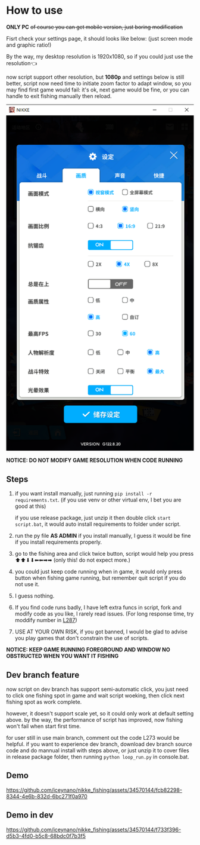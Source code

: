 # How to use

**ONLY PC** ~~of course you can get mobile version, just boring modification~~

Fisrt check your settings page, it should looks like below: (just screen mode and graphic ratio!)

By the way, my desktop resolution is 1920x1080, so if you could just use the resolution👈

now script support other resolution, but **1080p** and settings below is still better, script now need time to initiate zoom factor to adapt window, so you may find first game would fail: it's ok, next game would be fine, or you can handle to exit fishing manually then reload.

![settings](https://github.com/iceynano/nikke_fishing/blob/main/settings.png)

**NOTICE: DO NOT MODIFY GAME RESOLUTION WHEN CODE RUNNING**

## Steps

1. if you want install manually, just running `pip install -r requirements.txt`. (if you use venv or other virtual env, I bet you are good at this)  

    if you use release package, just unzip it then double click `start script.bat`, it would auto install requirements to folder under script.

2. run the py file **AS ADMIN** if you install manually, I guess it would be fine if you install requirements properly.

3. go to the fishing area and click twice button, script would help you press ⬆⬆⬇⬇⬅⬅➡➡ (only this! do not expect more.)

4. you could just keep code running when in game, it would only press button when fishing game running, but remember quit script if you do not use it.

5. I guess nothing.

6. If you find code runs badly, I have left extra funcs in script, fork and modify code as you like, I rarely read issues. (For long response time, try moddify number in [L287](https://github.com/iceynano/nikke_fishing/blob/4973795cc146055ed41ca677107ed89e07f2e331/run.py#L287))

7. USE AT YOUR OWN RISK, if you got banned, I would be glad to advise you play games that don't constrain the use of scripts. 

**NOTICE: KEEP GAME RUNNING FOREGROUND AND WINDOW NO OBSTRUCTED WHEN YOU WANT IT FISHING**

## Dev branch feature

now script on dev branch has support semi-automatic click, you just need to click one fishing spot in game and wait script woeking, then click next fishing spot as work complete.  

however, it doesn't support scale yet, so it could only work at default setting above. by the way, the performance of script has improved, now fishing won't fail when start first time.

for user still in use main branch, comment out the code L273 would be helpful. if you want to experience dev branch, download dev branch source code and do mannual install with steps above, or just unzip it to cover files in release package folder, then running `python loop_run.py` in console.bat.

## Demo

https://github.com/iceynano/nikke_fishing/assets/34570144/fcb82298-8344-4e6b-832d-6bc271f0a970

## Demo in dev

https://github.com/iceynano/nikke_fishing/assets/34570144/f733f396-d5b3-4fd0-b5c8-68bdc0f7b3f5

